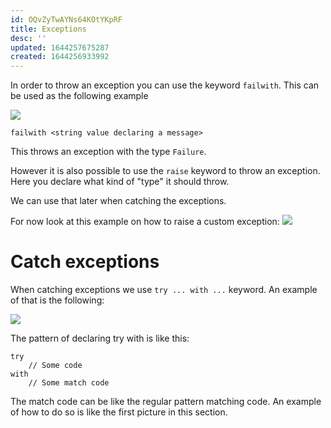 ```yaml
---
id: OQvZyTwAYNs64KOtYKpRF
title: Exceptions
desc: ''
updated: 1644257675287
created: 1644256933992
---
```


In order to throw an exception you can use the keyword `failwith`.
This can be used as the following example

![](/assets/images/2022-02-07-19-07-04.png)

```F#
failwith <string value declaring a message>
```

This throws an exception with the type `Failure`.

However it is also possible to use the `raise` keyword to throw an exception.
Here you declare what kind of "type" it should throw. 

We can use that later when catching the exceptions.

For now look at this example on how to raise a custom exception:
![](/assets/images/2022-02-07-19-11-36.png)

# Catch exceptions
When catching exceptions we use `try ... with ...` keyword.
An example of that is the following:

![](/assets/images/2022-02-07-19-12-34.png)

The pattern of declaring try with is like this:
```F#
try 
    // Some code
with    
    // Some match code
```

The match code can be like the regular pattern matching code. An example of how to do so is like the first picture in this section.
